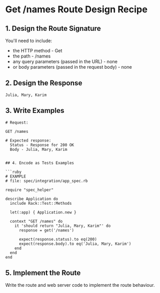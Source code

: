 # Get /names Route Design Recipe


## 1. Design the Route Signature

You'll need to include:
  * the HTTP method - Get
  * the path - /names
  * any query parameters (passed in the URL) - none
  * or body parameters (passed in the request body) - none

## 2. Design the Response

```
Julia, Mary, Karim
```

## 3. Write Examples

```
# Request:

GET /names

# Expected response:
  Status - Response for 200 OK
  Body - Julia, Mary, Karim
```

```

## 4. Encode as Tests Examples

```ruby
# EXAMPLE
# file: spec/integration/app_spec.rb

require "spec_helper"

describe Application do
  include Rack::Test::Methods

  let(:app) { Application.new }

  context "GET /names" do
    it 'should return "Julia, Mary, Karim"' do
      response = get('/names')

      expect(response.status).to eq(200)
      expect(response.body).to eq('Julia, Mary, Karim')
    end
  end
end
```

## 5. Implement the Route

Write the route and web server code to implement the route behaviour.
